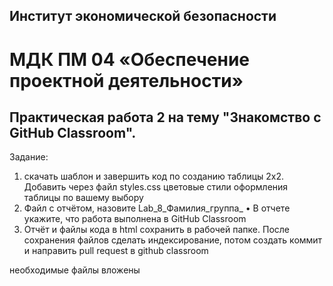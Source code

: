 ## Институт экономической безопасности

# МДК ПМ 04 «Обеспечение проектной деятельности»

## Практическая работа 2 на тему "Знакомство с GitHub Classroom".

Задание:
1) скачать шаблон и завершить код по созданию таблицы 2х2. Добавить через файл styles.css цветовые стили оформления таблицы по вашему выбору
2) Файл с отчётом, назовите Lab_8_Фамилия_группа_  •	В отчете укажите, что работа выполнена в GitHub Classroom
2) Отчёт и файлы кода в html сохранить в рабочей папке.
 После сохранения файлов  сделать индексирование, потом создать коммит и направить pull request в github classroom

необходимые файлы вложены
